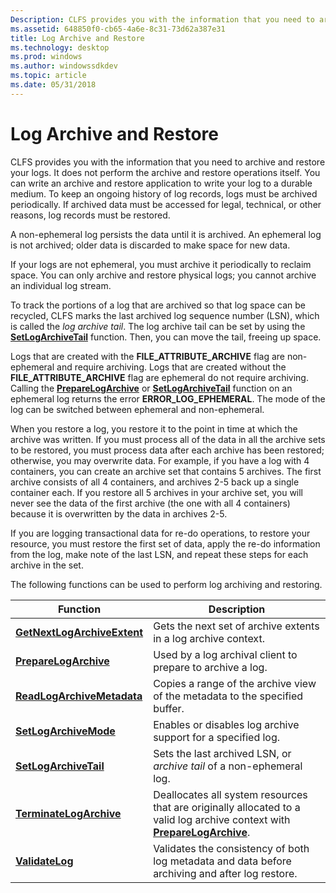 ```yaml
---
Description: CLFS provides you with the information that you need to archive and restore your logs.
ms.assetid: 648850f0-cb65-4a6e-8c31-73d62a387e31
title: Log Archive and Restore
ms.technology: desktop
ms.prod: windows
ms.author: windowssdkdev
ms.topic: article
ms.date: 05/31/2018
---
```


# Log Archive and Restore

CLFS provides you with the information that you need to archive and restore your logs. It does not perform the archive and restore operations itself. You can write an archive and restore application to write your log to a durable medium. To keep an ongoing history of log records, logs must be archived periodically. If archived data must be accessed for legal, technical, or other reasons, log records must be restored.

A non-ephemeral log persists the data until it is archived. An ephemeral log is not archived; older data is discarded to make space for new data.

If your logs are not ephemeral, you must archive it periodically to reclaim space. You can only archive and restore physical logs; you cannot archive an individual log stream.

To track the portions of a log that are archived so that log space can be recycled, CLFS marks the last archived log sequence number (LSN), which is called the *log archive tail*. The log archive tail can be set by using the [**SetLogArchiveTail**](/windows/desktop/api/Clfsw32/nf-clfsw32-setlogarchivetail) function. Then, you can move the tail, freeing up space.

Logs that are created with the **FILE\_ATTRIBUTE\_ARCHIVE** flag are non-ephemeral and require archiving. Logs that are created without the **FILE\_ATTRIBUTE\_ARCHIVE** flag are ephemeral do not require archiving. Calling the [**PrepareLogArchive**](/windows/desktop/api/Clfsw32/nf-clfsw32-preparelogarchive) or [**SetLogArchiveTail**](/windows/desktop/api/Clfsw32/nf-clfsw32-setlogarchivetail) function on an ephemeral log returns the error **ERROR\_LOG\_EPHEMERAL**. The mode of the log can be switched between ephemeral and non-ephemeral.

When you restore a log, you restore it to the point in time at which the archive was written. If you must process all of the data in all the archive sets to be restored, you must process data after each archive has been restored; otherwise, you may overwrite data. For example, if you have a log with 4 containers, you can create an archive set that contains 5 archives. The first archive consists of all 4 containers, and archives 2-5 back up a single container each. If you restore all 5 archives in your archive set, you will never see the data of the first archive (the one with all 4 containers) because it is overwritten by the data in archives 2-5.

If you are logging transactional data for re-do operations, to restore your resource, you must restore the first set of data, apply the re-do information from the log, make note of the last LSN, and repeat these steps for each archive in the set.

The following functions can be used to perform log archiving and restoring.



| Function                                                   | Description                                                                                                                                        |
|------------------------------------------------------------|----------------------------------------------------------------------------------------------------------------------------------------------------|
| [**GetNextLogArchiveExtent**](/windows/desktop/api/Clfsw32/nf-clfsw32-getnextlogarchiveextent) | Gets the next set of archive extents in a log archive context.                                                                                     |
| [**PrepareLogArchive**](/windows/desktop/api/Clfsw32/nf-clfsw32-preparelogarchive)             | Used by a log archival client to prepare to archive a log.                                                                                         |
| [**ReadLogArchiveMetadata**](/windows/desktop/api/Clfsw32/nf-clfsw32-readlogarchivemetadata)   | Copies a range of the archive view of the metadata to the specified buffer.                                                                        |
| [**SetLogArchiveMode**](/windows/desktop/api/ClfsW32/nf-clfsw32-setlogarchivemode)             | Enables or disables log archive support for a specified log.                                                                                       |
| [**SetLogArchiveTail**](/windows/desktop/api/Clfsw32/nf-clfsw32-setlogarchivetail)             | Sets the last archived LSN, or *archive tail* of a non-ephemeral log.                                                                              |
| [**TerminateLogArchive**](/windows/desktop/api/Clfsw32/nf-clfsw32-terminatelogarchive)         | Deallocates all system resources that are originally allocated to a valid log archive context with [**PrepareLogArchive**](/windows/desktop/api/Clfsw32/nf-clfsw32-preparelogarchive). |
| [**ValidateLog**](/windows/desktop/api/Clfsw32/nf-clfsw32-validatelog)                  | Validates the consistency of both log metadata and data before archiving and after log restore.                                                    |



 

 

 



